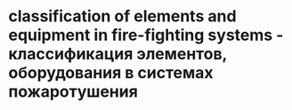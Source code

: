 # classification of elements and equipment in fire-fighting systems - классификация элементов, оборудования в системах пожаротушения
